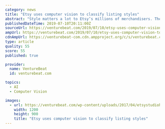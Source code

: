 ```yaml
---
category: news
title: "Etsy uses computer vision to classify listing styles"
abstract: "Style matters a lot to Etsy’s millions of merchandisers. There’s roughly 43 different categories their products occupy, from knitted ware and cosmetics to midcentury modern decor, and the popularity of each style waxes and wanes depending on seasonality."
publishedDateTime: 2019-07-10T20:11:00Z
sourceUrl: https://venturebeat.com/2019/07/10/etsy-uses-computer-vision-to-classify-listing-styles/
ampUrl: https://venturebeat.com/2019/07/10/etsy-uses-computer-vision-to-classify-listing-styles/amp/
cdnAmpUrl: https://venturebeat-com.cdn.ampproject.org/c/s/venturebeat.com/2019/07/10/etsy-uses-computer-vision-to-classify-listing-styles/amp/
type: article
quality: 55
score: 55
published: true

provider:
  name: VentureBeat
  id: venturebeat.com

topics:
  - AI
  - Computer Vision

images:
  - url: https://venturebeat.com/wp-content/uploads/2017/04/etsystudioheader.jpg?w=1200&#038;strip=all
    width: 1200
    height: 900
    title: "Etsy uses computer vision to classify listing styles"
---
```

